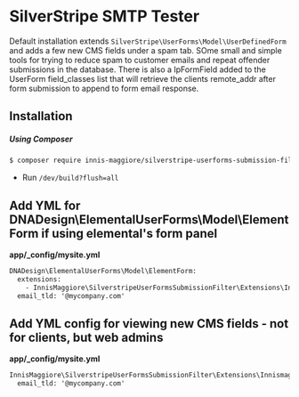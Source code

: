 # SilverStripe SMTP Tester

Default installation extends `SilverStripe\UserForms\Model\UserDefinedForm` and adds a few new CMS fields under a spam tab. SOme small and simple tools for trying to reduce spam to customer emails and repeat offender submissions in the database.
There is also a IpFormField added to the UserForm field_classes list that will retrieve the clients remote_addr after form submission to append to form email response.

## Installation

##### Using Composer

```html
$ composer require innis-maggiore/silverstripe-userforms-submission-filter ^5.0
```

* Run `/dev/build?flush=all`

## Add YML for DNADesign\ElementalUserForms\Model\ElementForm if using elemental's form panel

**app/_config/mysite.yml**
```html
DNADesign\ElementalUserForms\Model\ElementForm:
  extensions:
    - InnisMaggiore\SilverstripeUserFormsSubmissionFilter\Extensions\InnismaggioreUserFormExtension
  email_tld: '@mycompany.com'
```
## Add YML config for viewing new CMS fields - not for clients, but web admins

**app/_config/mysite.yml**
```html
InnisMaggiore\SilverstripeUserFormsSubmissionFilter\Extensions\InnismaggioreUserFormExtension:
  email_tld: '@mycompany.com'
```
